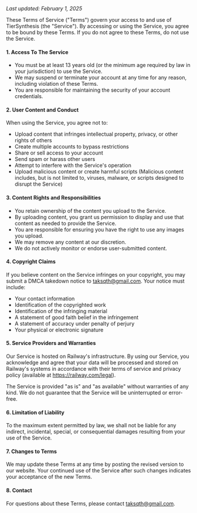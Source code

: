_Last updated: February 1, 2025_

These Terms of Service ("Terms") govern your access to and use of TierSynthesis (the "Service"). By accessing or using the Service, you agree to be bound by these Terms. If you do not agree to these Terms, do not use the Service.

#### 1. Access To The Service

* You must be at least 13 years old (or the minimum age required by law in your jurisdiction) to use the Service.
* We may suspend or terminate your account at any time for any reason, including violation of these Terms.
* You are responsible for maintaining the security of your account credentials.

#### 2. User Content and Conduct

When using the Service, you agree not to:
* Upload content that infringes intellectual property, privacy, or other rights of others
* Create multiple accounts to bypass restrictions
* Share or sell access to your account
* Send spam or harass other users
* Attempt to interfere with the Service's operation
* Upload malicious content or create harmful scripts (Malicious content includes, but is not limited to, viruses, malware, or scripts designed to disrupt the Service)

#### 3. Content Rights and Responsibilities

* You retain ownership of the content you upload to the Service.
* By uploading content, you grant us permission to display and use that content as needed to provide the Service.
* You are responsible for ensuring you have the right to use any images you upload.
* We may remove any content at our discretion.
* We do not actively monitor or endorse user-submitted content.

#### 4. Copyright Claims

If you believe content on the Service infringes on your copyright, you may submit a DMCA takedown notice to taksqth@gmail.com. Your notice must include:

* Your contact information
* Identification of the copyrighted work
* Identification of the infringing material
* A statement of good faith belief in the infringement
* A statement of accuracy under penalty of perjury
* Your physical or electronic signature

#### 5. Service Providers and Warranties

Our Service is hosted on Railway's infrastructure. By using our Service, you acknowledge and agree that your data will be processed and stored on Railway's systems in accordance with their terms of service and privacy policy (available at https://railway.com/legal).

The Service is provided "as is" and "as available" without warranties of any kind. We do not guarantee that the Service will be uninterrupted or error-free.

#### 6. Limitation of Liability

To the maximum extent permitted by law, we shall not be liable for any indirect, incidental, special, or consequential damages resulting from your use of the Service.

#### 7. Changes to Terms

We may update these Terms at any time by posting the revised version to our website. Your continued use of the Service after such changes indicates your acceptance of the new Terms.

#### 8. Contact

For questions about these Terms, please contact taksqth@gmail.com.